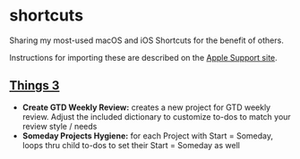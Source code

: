 # shortcuts

Sharing my most-used macOS and iOS Shortcuts for the benefit of others.

Instructions for importing these are described on the [Apple Support site](https://support.apple.com/en-gb/guide/shortcuts-mac/apd02bffbaac/mac).

## [Things 3](things_3)

* **Create GTD Weekly Review:** creates a new project for GTD weekly review. Adjust the included dictionary to customize to-dos to match your review style / needs
* **Someday Projects Hygiene:** for each Project with Start = Someday, loops thru child to-dos to set their Start = Someday as well
